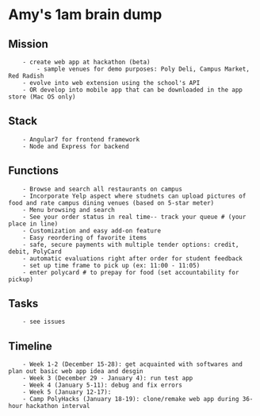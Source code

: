 # Amy's 1am brain dump
## Mission
        - create web app at hackathon (beta)
            - sample venues for demo purposes: Poly Deli, Campus Market, Red Radish
        - evolve into web extension using the school's API
        - OR develop into mobile app that can be downloaded in the app store (Mac OS only)
        
## Stack
        - Angular7 for frontend framework
        - Node and Express for backend 

## Functions
        - Browse and search all restaurants on campus
        - Incorporate Yelp aspect where studnets can upload pictures of food and rate campus dining venues (based on 5-star meter)
        - Menu browsing and search
        - See your order status in real time-- track your queue # (your place in line)
        - Customization and easy add-on feature
        - Easy reordering of favorite items
        - safe, secure payments with multiple tender options: credit, debit, PolyCard
        - automatic evaluations right after order for student feedback
        - set up time frame to pick up (ex: 11:00 - 11:05)
        - enter polycard # to prepay for food (set accountability for pickup)
    
## Tasks
        - see issues
            
## Timeline
        - Week 1-2 (December 15-28): get acquainted with softwares and plan out basic web app idea and desgin
        - Week 3 (December 29 - January 4): run test app
        - Week 4 (January 5-11): debug and fix errors
        - Week 5 (January 12-17):
        - Camp PolyHacks (January 18-19): clone/remake web app during 36-hour hackathon interval
